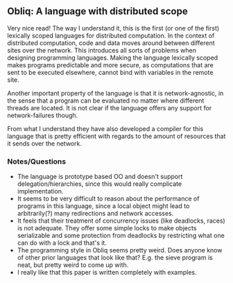 ## Obliq: A language with distributed scope

Very nice read! The way I understand it, this is the first (or one of
the first) lexically scoped languages for distributed computation. In
the context of distributed computation, code and data moves around
between different sites over the network. This introduces all sorts of
problems when designing programming languages. Making the language
lexically scoped makes programs predictable and more secure, as
computations that are sent to be executed elsewhere, cannot bind with
variables in the remote site.

Another important property of the language is that it is
network-agnostic, in the sense that a program can be evaluated no
matter where different threads are located. It is not clear if the
language offers any support for network-failures though.

From what I understand they have also developed a compiler for this
language that is pretty efficient with regards to the amount of
resources that it sends over the network.

### Notes/Questions

- The language is prototype based OO and doesn't support
  delegation/hierarchies, since this would really complicate
  implementation.
- It seems to be very difficult to reason about the performance of
  programs in this language, since a local object might lead to
  arbitrarily(?) many redirections and network accesses.
- It feels that their treatment of concurrency issues (like deadlocks,
  races) is not adequate. They offer some simple locks to make objects
  serializable and some protection from deadlocks by restricting what
  one can do with a lock and that's it.
- The programming style in Obliq seems pretty weird. Does anyone know
  of other prior languages that look like that? E.g. the sieve program
  is neat, but pretty weird to come up with.
- I really like that this paper is written completely with examples.
